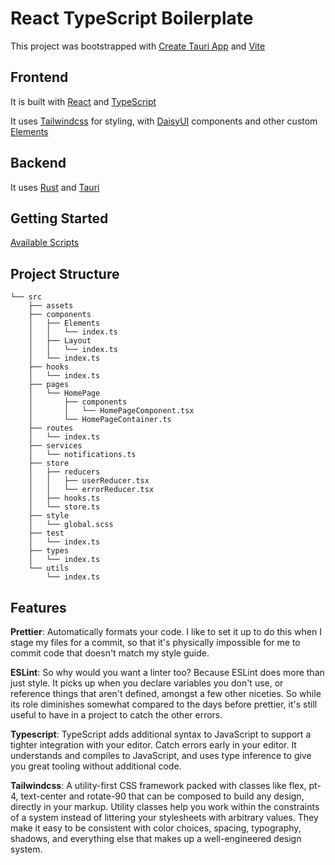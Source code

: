 # React TypeScript Boilerplate

This project was bootstrapped with [Create Tauri App](https://tauri.app/) and [Vite](https://vitejs.dev/)


## Frontend

It is built with [React](https://reactjs.org/) and [TypeScript](https://www.typescriptlang.org/)

It uses [Tailwindcss](https://tailwindcss.com/) for styling, with [DaisyUI](https://daisyui.com/) components and other custom [Elements](./src/components/Elements/)

## Backend

It uses [Rust](https://www.rust-lang.org/) and [Tauri](https://tauri.app/)


## Getting Started

[Available Scripts](./docs/scripts.md)

## Project Structure

```project
└── src
    ├── assets
    ├── components
    │   ├── Elements
    │   │   └── index.ts
    │   ├── Layout
    │   │   └── index.ts
    │   └── index.ts
    ├── hooks
    │   └── index.ts
    ├── pages
    │   └── HomePage
    │       ├── components
    │       │   └── HomePageComponent.tsx
    │       └── HomePageContainer.ts
    ├── routes
    │   └── index.ts
    ├── services
    │   └── notifications.ts
    ├── store
    │   ├── reducers
    │   │   ├── userReducer.tsx
    │   │   └── errorReducer.tsx
    │   ├── hooks.ts
    │   └── store.ts
    ├── style
    │   └── global.scss
    ├── test
    │   └── index.ts
    ├── types
    │   └── index.ts
    └── utils
        └── index.ts
```

## Features

**Prettier**: Automatically formats your code. I like to set it up to do this when I stage my files for a commit, so that it's physically impossible for me to commit code that doesn't match my style guide.

**ESLint**: So why would you want a linter too? Because ESLint does more than just style. It picks up when you declare variables you don't use, or reference things that aren't defined, amongst a few other niceties. So while its role diminishes somewhat compared to the days before prettier, it's still useful to have in a project to catch the other errors.

**Typescript**: TypeScript adds additional syntax to JavaScript to support a tighter integration with your editor. Catch errors early in your editor. It understands and compiles to JavaScript, and uses type inference to give you great tooling without additional code.

**Tailwindcss**: A utility-first CSS framework packed with classes like flex, pt-4, text-center and rotate-90 that can be composed to build any design, directly in your markup. Utility classes help you work within the constraints of a system instead of littering your stylesheets with arbitrary values. They make it easy to be consistent with color choices, spacing, typography, shadows, and everything else that makes up a well-engineered design system.
